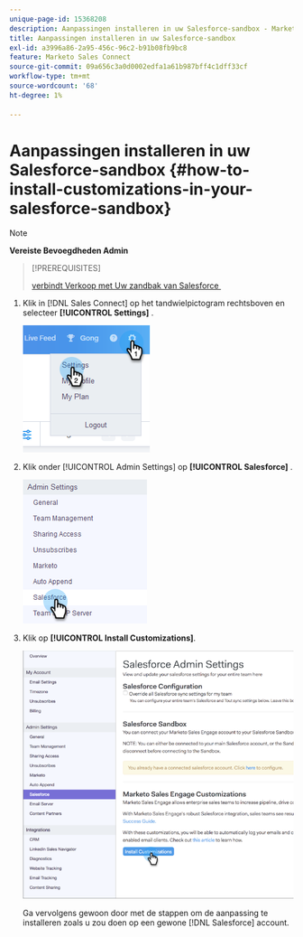 ```yaml
---
unique-page-id: 15368208
description: Aanpassingen installeren in uw Salesforce-sandbox - Marketo Docs - Productdocumentatie
title: Aanpassingen installeren in uw Salesforce-sandbox
exl-id: a3996a86-2a95-456c-96c2-b91b08fb9bc8
feature: Marketo Sales Connect
source-git-commit: 09a656c3a0d0002edfa1a61b987bff4c1dff33cf
workflow-type: tm+mt
source-wordcount: '68'
ht-degree: 1%

---
```


# Aanpassingen installeren in uw Salesforce-sandbox {#how-to-install-customizations-in-your-salesforce-sandbox}

>[!NOTE]
>
>**Vereiste Bevoegdheden Admin**

>[!PREREQUISITES]
>
>[&#x200B; verbindt Verkoop met Uw zandbak van Salesforce &#x200B;](/help/marketo/product-docs/marketo-sales-connect/crm/salesforce-customization/how-to-connect-sales-connect-to-your-salesforce-sandbox.md)

1. Klik in [!DNL Sales Connect] op het tandwielpictogram rechtsboven en selecteer **[!UICONTROL Settings]** .

   ![](assets/one-3.png)

1. Klik onder [!UICONTROL Admin Settings] op **[!UICONTROL Salesforce]** .

   ![](assets/two-3.png)

1. Klik op **[!UICONTROL Install Customizations]**.

   ![](assets/three-3.png)

   Ga vervolgens gewoon door met de stappen om de aanpassing te installeren zoals u zou doen op een gewone [!DNL Salesforce] account.
